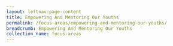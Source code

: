 ```yaml
---
layout: leftnav-page-content
title: Empowering And Mentoring Our Youths
permalink: /focus-areas/empowering-and-mentoring-our-youths/
breadcrumb: Empowering And Mentoring Our Youths
collection_name: focus-areas
---
```

